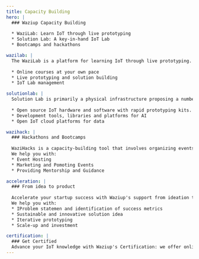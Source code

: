 ```yaml
---
title: Capacity Building
hero: |
  ### Waziup Capacity Building
  
  * WaziLab: Learn IoT through live prototyping 
  * Solution Lab: A key-in-hand IoT Lab
  * Bootcamps and hackathons

wazilab: |
  The WaziLab is a platform for learning IoT through live prototyping. It simplifies the prototyping process for startups through better hardware accessibility, guided prototyping, IoT capacity building and initial business support for startups. It features:
  
  * Online courses at your own pace
  * Live prototyping and solution building
  * IoT Lab management

solutionlab: |
  Solution Lab is primarily a physical infrastructure proposing a number of technological resources: IoT, BigData/Cloud, Mobile/Edge, AI, Training and Computing resources. These resources are hardware, software and courses resources, and is packaged in an integrated and consistent way. The lab includes:
  
  * Open source IoT hardware and software with rapid prototyping kits.
  * Development tools, libraries and platforms for AI
  * Open IoT cloud platforms for data 

wazihack: |
  ### Hackathons and Bootcamps
  
  WaziHacks is a capacity-building tool that involves organizing events where tech enthusiasts come together to solve specific challenges. These events include courses and hands-on activities.
  We help you with:
  * Event Hosting
  * Marketing and Pomoting Events 
  * Providing Mentorship and Guidance

acceleration: |
  ### From idea to product
  
  Accelerate your startup success with Waziup's support from ideation to market launch. Develop a customer-centric MVP and stand out with a clear value proposition using our business model canvas.
  We help you with:
  * IProblem statemen and identification of success metrics
  * Sustainable and innovative solution idea
  * Iterative prototyping
  * Scale-up and investment

certification: |
  ### Get Certified
  Advance your IoT knowledge with Waziup's Certification: we offer online tutorials, webinars, and hands-on training for individuals, institutes, and SMEs of all skill levels. Start your journey to IoT mastery today!
---
```




